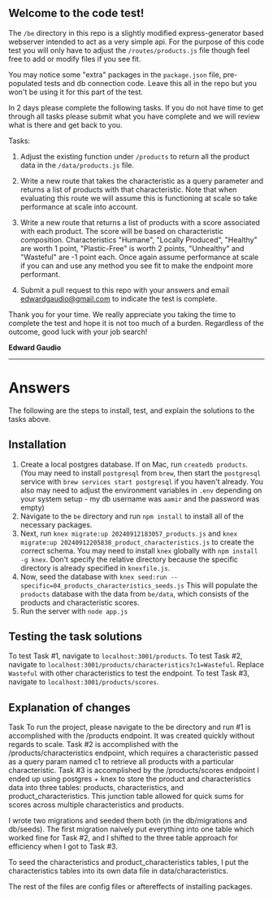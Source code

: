 ## Welcome to the code test!

The `/be` directory in this repo is a slightly modified express-generator based webserver intended to act as a very simple api. For the purpose of this code test you will only have to adjust the `/routes/products.js` file though feel free to add or modify files if you see fit.

You may notice some "extra" packages in the `package.json` file, pre-populated tests and db connection code. Leave this all in the repo but you won't be using it for this part of the test.

In 2 days please complete the following tasks. If you do not have time to get through all tasks please submit what you have complete and we will review what is there and get back to you. 

Tasks:
1. Adjust the existing function under `/products` to return all the product data in the `/data/products.js` file.

2. Write a new route that takes the characteristic as a query parameter and returns a list of products with that characteristic. Note that when evaluating this route we will assume this is functioning at scale so take performance at scale into account.

3. Write a new route that returns a list of products with a score associated with each product. The score will be based on characteristic composition. Characteristics "Humane", "Locally Produced", "Healthy" are worth 1 point, "Plastic-Free" is worth 2 points, "Unhealthy" and "Wasteful" are -1 point each. Once again assume performance at scale if you can and use any method you see fit to make the endpoint more performant.

4. Submit a pull request to this repo with your answers and email edwardgaudio@gmail.com to indicate the test is complete.

Thank you for your time. We really appreciate you taking the time to complete the test and hope it is not too much of a burden. Regardless of the outcome, good luck with your job search!

__Edward Gaudio__


---

# Answers 
The following are the steps to install, test, and explain the solutions to the tasks above.

## Installation
1. Create a local postgres database. If on Mac, run `createdb products`. (You may need to install `postgresql` from `brew`, then start the `postgresql` service with `brew services start postgresql` if you haven't already. You also may need to adjust the environment variables in `.env` depending on your system setup - my db username was `aamir` and the password was empty)
2. Navigate to the `be` directory and run `npm install` to install all of the necessary packages.
3. Next, run `knex migrate:up 20240912183057_products.js` and `knex migrate:up 20240912205838_product_characteristics.js` to create the correct schema. You may need to install `knex` globally with `npm install -g knex`. Don't specify the relative directory because the specific directory is already specified in `knexfile.js`.
4. Now, seed the database with `knex seed:run --specific=04_products_characteristics_seeds.js` This will populate the `products` database with the data from `be/data`, which consists of the products and characteristic scores.
5. Run the server with `node app.js`


## Testing the task solutions
To test Task #1, navigate to `localhost:3001/products`. 
To test Task #2, navigate to `localhost:3001/products/characteristics?c1=Wasteful`. Replace `Wasteful` with other characteristics to test the endpoint. 
To test Task #3, navigate to `localhost:3001/products/scores`.

## Explanation of changes
Task To run the project, please navigate to the be directory and run #1 is accomplished with the /products endpoint. It was created quickly without regards to scale.
Task #2 is accomplished with the /products/characteristics endpoint, which requires a characteristic passed as a query param named c1 to retrieve all products with a particular characteristic.
Task #3 is accomplished by the /products/scores endpoint
I ended up using postgres + knex to store the product and characteristics data into three tables: products, characteristics, and product_characteristics. This junction table allowed for quick sums for scores across multiple characteristics and products.

I wrote two migrations and seeded them both (in the db/migrations and db/seeds). The first migration naively put everything into one table which worked fine for Task #2, and I shifted to the three table approach for efficiency when I got to Task #3.

To seed the characteristics and product_characteristics tables, I put the characteristics tables into its own data file in data/characteristics.

The rest of the files are config files or aftereffects of installing packages.